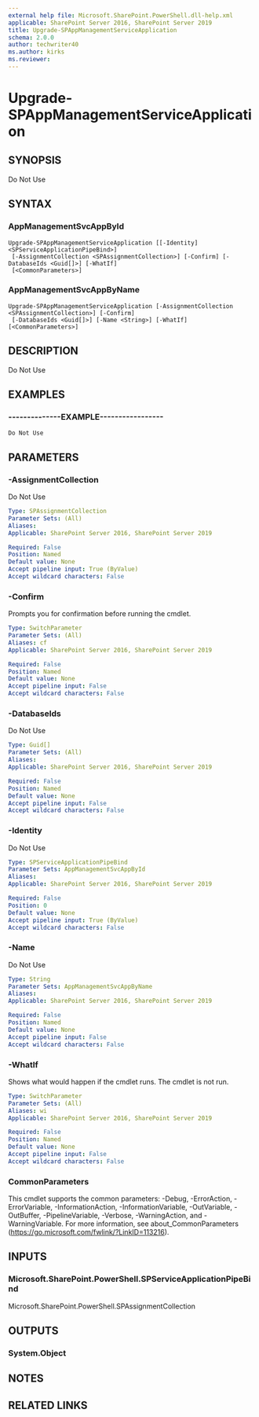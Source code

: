 ```yaml
---
external help file: Microsoft.SharePoint.PowerShell.dll-help.xml
applicable: SharePoint Server 2016, SharePoint Server 2019
title: Upgrade-SPAppManagementServiceApplication
schema: 2.0.0
author: techwriter40
ms.author: kirks
ms.reviewer:
---
```


# Upgrade-SPAppManagementServiceApplication

## SYNOPSIS
Do Not Use

## SYNTAX

### AppManagementSvcAppById
```
Upgrade-SPAppManagementServiceApplication [[-Identity] <SPServiceApplicationPipeBind>]
 [-AssignmentCollection <SPAssignmentCollection>] [-Confirm] [-DatabaseIds <Guid[]>] [-WhatIf]
 [<CommonParameters>]
```

### AppManagementSvcAppByName
```
Upgrade-SPAppManagementServiceApplication [-AssignmentCollection <SPAssignmentCollection>] [-Confirm]
 [-DatabaseIds <Guid[]>] [-Name <String>] [-WhatIf] [<CommonParameters>]
```

## DESCRIPTION
Do Not Use

## EXAMPLES

### --------------EXAMPLE-----------------
```
Do Not Use
```



## PARAMETERS

### -AssignmentCollection
Do Not Use

```yaml
Type: SPAssignmentCollection
Parameter Sets: (All)
Aliases: 
Applicable: SharePoint Server 2016, SharePoint Server 2019

Required: False
Position: Named
Default value: None
Accept pipeline input: True (ByValue)
Accept wildcard characters: False
```

### -Confirm
Prompts you for confirmation before running the cmdlet.

```yaml
Type: SwitchParameter
Parameter Sets: (All)
Aliases: cf
Applicable: SharePoint Server 2016, SharePoint Server 2019

Required: False
Position: Named
Default value: None
Accept pipeline input: False
Accept wildcard characters: False
```

### -DatabaseIds
Do Not Use

```yaml
Type: Guid[]
Parameter Sets: (All)
Aliases: 
Applicable: SharePoint Server 2016, SharePoint Server 2019

Required: False
Position: Named
Default value: None
Accept pipeline input: False
Accept wildcard characters: False
```

### -Identity
Do Not Use

```yaml
Type: SPServiceApplicationPipeBind
Parameter Sets: AppManagementSvcAppById
Aliases: 
Applicable: SharePoint Server 2016, SharePoint Server 2019

Required: False
Position: 0
Default value: None
Accept pipeline input: True (ByValue)
Accept wildcard characters: False
```

### -Name
Do Not Use

```yaml
Type: String
Parameter Sets: AppManagementSvcAppByName
Aliases: 
Applicable: SharePoint Server 2016, SharePoint Server 2019

Required: False
Position: Named
Default value: None
Accept pipeline input: False
Accept wildcard characters: False
```

### -WhatIf
Shows what would happen if the cmdlet runs.
The cmdlet is not run.

```yaml
Type: SwitchParameter
Parameter Sets: (All)
Aliases: wi
Applicable: SharePoint Server 2016, SharePoint Server 2019

Required: False
Position: Named
Default value: None
Accept pipeline input: False
Accept wildcard characters: False
```

### CommonParameters
This cmdlet supports the common parameters: -Debug, -ErrorAction, -ErrorVariable, -InformationAction, -InformationVariable, -OutVariable, -OutBuffer, -PipelineVariable, -Verbose, -WarningAction, and -WarningVariable. For more information, see about_CommonParameters (https://go.microsoft.com/fwlink/?LinkID=113216).

## INPUTS

### Microsoft.SharePoint.PowerShell.SPServiceApplicationPipeBind
Microsoft.SharePoint.PowerShell.SPAssignmentCollection

## OUTPUTS

### System.Object

## NOTES

## RELATED LINKS
